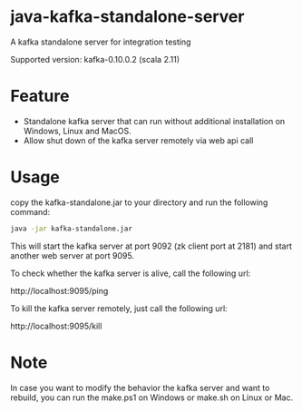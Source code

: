 # java-kafka-standalone-server

A kafka standalone server for integration testing

Supported version: kafka-0.10.0.2 (scala 2.11)

# Feature

* Standalone kafka server that can run without additional installation on Windows, Linux and MacOS.
* Allow shut down of the kafka server remotely via web api call

# Usage
copy the kafka-standalone.jar to your directory and run the following command:

```bash
java -jar kafka-standalone.jar
```

This will start the kafka server at port 9092 (zk client port at 2181) and start another web server at port 9095.

To check whether the kafka server is alive, call the following url:

http://localhost:9095/ping

To kill the kafka server remotely, just call the following url:

http://localhost:9095/kill

# Note
In case you want to modify the behavior the kafka server and want to rebuild, you can run the make.ps1 on Windows
or make.sh on Linux or Mac.
